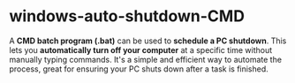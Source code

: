 # windows-auto-shutdown-CMD
A **CMD batch program (.bat)** can be used to **schedule a PC shutdown**. This lets you **automatically turn off your computer** at a specific time without manually typing commands. It's a simple and efficient way to automate the process, great for ensuring your PC shuts down after a task is finished.
